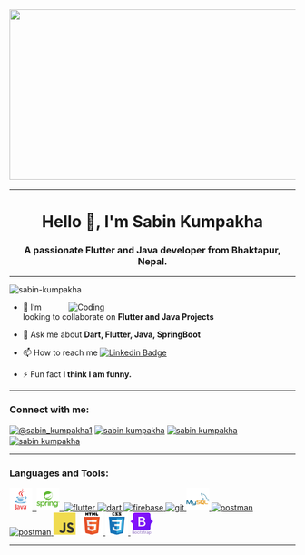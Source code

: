 <div align="center">
  <img src="https://user-images.githubusercontent.com/69719134/210133807-1773fdae-ec16-4f2c-8a2c-10cead295b23.gif" width="600" height="300"/>
</div>

---

<h1 align="center">Hello 👋, I'm Sabin Kumpakha</h1>
<h3 align="center">A passionate Flutter and Java developer from Bhaktapur, Nepal.</h3>


---

<p align="left"> <img src="https://komarev.com/ghpvc/?username=sabin-kumpakha&label=Profile%20views&color=0e75b6&style=flat" alt="sabin-kumpakha" /> </p>

<img align="right" alt="Coding" width="400" src= "https://user-images.githubusercontent.com/74038190/212749695-a6817c5a-a794-462b-afca-1b5ce7dd5e63.gif">


- 👯 I’m looking to collaborate on **Flutter and Java Projects**

- 💬 Ask me about **Dart, Flutter, Java, SpringBoot**

- 📫 How to reach me [![Linkedin Badge](https://img.shields.io/badge/-Sabin-blue?style=flat&logo=Linkedin&logoColor=white)](https://www.linkedin.com/in/sabin-kumpakha-308308246/)

- ⚡ Fun fact **I think I am funny.**

---

<h3 align="left">Connect with me:</h3>
<p align="left">
<a href="https://twitter.com/@sabin_kumpakha1" target="blank"><img align="center" src="https://raw.githubusercontent.com/rahuldkjain/github-profile-readme-generator/master/src/images/icons/Social/twitter.svg" alt="@sabin_kumpakha1" height="30" width="40" /></a>
<a href="https://linkedin.com/in/sabin kumpakha" target="blank"><img align="center" src="https://raw.githubusercontent.com/rahuldkjain/github-profile-readme-generator/master/src/images/icons/Social/linked-in-alt.svg" alt="sabin kumpakha" height="30" width="40" /></a>
<a href="https://fb.com/sabin kumpakha" target="blank"><img align="center" src="https://raw.githubusercontent.com/rahuldkjain/github-profile-readme-generator/master/src/images/icons/Social/facebook.svg" alt="sabin kumpakha" height="30" width="40" /></a>
<a href="https://instagram.com/sabin kumpakha" target="blank"><img align="center" src="https://raw.githubusercontent.com/rahuldkjain/github-profile-readme-generator/master/src/images/icons/Social/instagram.svg" alt="sabin kumpakha" height="30" width="40" /></a>
</p>

---

<h3 align="left">Languages and Tools:</h3>
<p align="left">
<a href="https://www.java.com" target="_blank" rel="noreferrer"> <img src="https://github.com/devicons/devicon/blob/master/icons/java/java-original-wordmark.svg" title="Java" alt="Java" width="40" height="40"/>&nbsp;
<a href="https://spring.io/" target="_blank" rel="noreferrer"> <img src="https://github.com/devicons/devicon/blob/master/icons/spring/spring-original-wordmark.svg" title="Spring" alt="Spring" width="40" height="40"/>&nbsp;
<a href="https://flutter.dev" target="_blank" rel="noreferrer"> <img src="https://www.vectorlogo.zone/logos/flutterio/flutterio-icon.svg" alt="flutter" width="40" height="40"/> </a> 
<a href="https://dart.dev" target="_blank" rel="noreferrer"> <img src="https://www.vectorlogo.zone/logos/dartlang/dartlang-icon.svg" alt="dart" width="40" height="40"/> </a> 
<a href="https://firebase.google.com/" target="_blank" rel="noreferrer"> <img src="https://www.vectorlogo.zone/logos/firebase/firebase-icon.svg" alt="firebase" width="40" height="40"/> </a> 
<a href="https://git-scm.com/" target="_blank" rel="noreferrer"> <img src="https://www.vectorlogo.zone/logos/git-scm/git-scm-icon.svg" alt="git" width="40" height="40"/> </a> 
<a href="https://www.mysql.com/" target="_blank" rel="noreferrer"> <img src="https://raw.githubusercontent.com/devicons/devicon/master/icons/mysql/mysql-original-wordmark.svg" alt="mysql" width="40" height="40"/> </a> 
<a href="https://postman.com" target="_blank" rel="noreferrer"> <img src="https://www.vectorlogo.zone/logos/getpostman/getpostman-icon.svg" alt="postman" width="40" height="40"/> </a>
<a href="https://canva.com" target="_blank" rel="noreferrer"> <img src="https://www.vectorlogo.zone/logos/canva/canva-icon.svg" alt="postman" width="40" height="40"/> </a>
<img src="https://github.com/devicons/devicon/blob/master/icons/javascript/javascript-original.svg" title="JavaScript" alt="JavaScript" width="40" height="40"/>&nbsp;
<a href="https://www.w3.org/html/" target="_blank" rel="noreferrer"> <img src="https://raw.githubusercontent.com/devicons/devicon/master/icons/html5/html5-original-wordmark.svg" alt="html5" width="40" height="40"/> </a> 
<a href="https://www.w3schools.com/css/" target="_blank" rel="noreferrer"> <img src="https://raw.githubusercontent.com/devicons/devicon/master/icons/css3/css3-original-wordmark.svg" alt="css3" width="40" height="40"/> </a>
<img src="https://github.com/devicons/devicon/blob/master/icons/bootstrap/bootstrap-original-wordmark.svg" title="Bootstrap" alt="Bootstrap" width="40" height="40"/>&nbsp;


  
</p>

---
